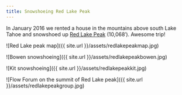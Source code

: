 ```yaml
---
title: Snowshoeing Red Lake Peak
---
```


In January 2016 we rented a house in the mountains above south Lake Tahoe and snowshoed up [Red Lake Peak](https://en.wikipedia.org/wiki/Red_Lake_Peak) (10,068′). Awesome trip!

![Red Lake peak map]({{ site.url }}/assets/redlakepeakmap.jpg)

![Bowen snowshoeing]({{ site.url }}/assets/redlakepeakbowen.jpg)

![Kit snowshoeing]({{ site.url }}/assets/redlakepeakkit.jpg)

![Flow Forum on the summit of Red Lake peak]({{ site.url }}/assets/redlakepeakgroup.jpg)
